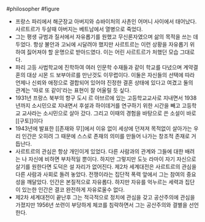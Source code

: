 #philosopher #figure
- 프랑스 파리에서 해군장교 아버지와 슈바이처의 사촌인 어머니 사이에서 태어났다. 사르트르가 두살때 아버지는 베트남에서 열병으로 죽었다.
- 그는 평생 규범과 질서에서 자유롭기를 원했고 무신론자였으며 삶의 목적을 쓰는 데 두었다. 항상 불안과 고뇌에 시달려야 했지만 사르트르는 이런 상황을 자유롭기 위하여 짏어져야 할 운명으로 받아드였다. 이는 어린 사르트르가 처했던 모습 그대로다.
- 파리 고등 사법학교에 진학하여 여러 인문학 수재들과 같이 학교를 다녔으며 계약결혼의 대상 시몬 드 보부아르를 만난것도 이무렵이다. 이둘은 자신들의 선택에 따라 언제나 신뢰와 애정으로 결합되어 있어야 진정한 결혼 상태에 있다고 여겼고 둘의 관계는 '따로 또 같이'라는 표현이 잘 어울릴 듯 싶다.
- 1931년 프랑스 북부의 항구 도시 르 아브르에 있는 고등학교교사로 지내면서 1938년까지 소시민으로 지내면서 후설과 하이데거를 연구하기 위한 시간을 빼고 고등학교 교사라는 소시민으로 살아 갔다. 그리고 이때의 경험을 바탕으로 쓴 소설이 바로 [[구토]]이다
- 1943년에 발표한 [[존재와 무]]에서 이유 없이 세상에 던져져 목적없이 살아가는 우리 인간은 오히려 그 때문에 스스로 존재의 의미를 만들어 나가는 창조적 존재로 거듭난다.
- 사르트르의 관심은 항상 개인이게 있었다. 다른 사람과의 관계와 그들에 대한 배려는 나 자신에 비하면 부차적일 뿐이다. 하지만 그렇지만 도늣 라마이 자기 자신으로 살기를 원한다면 도덕은 설 자리가 없어진다. 제2차 세계대전은 사르트르의 관심을 다른 사람과 사회로 돌려 놓았다. 전쟁이라는 집단적 폭력 앞에서 그는 참여의 중요성을 깨달았다. 인간은 본질적으로 자유롭다. 하지만 자유를 억누르는 세력과 집단이 있는한 인간은 결코 완전하게 자유로울수 없다. 
- 제2차 세계대전이 끝난후 그는 적극적으로 정치에 관심을 갖고 공산주의에 관심을 가졌지만 1956년 쏘련이 부당하게 체코를 침략하면서 그는 공산주의와 결별을 선언한다.
